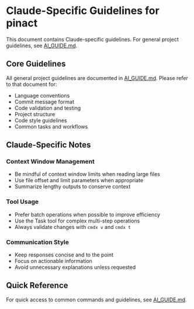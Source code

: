 # Claude-Specific Guidelines for pinact

This document contains Claude-specific guidelines. For general project guidelines, see [AI_GUIDE.md](AI_GUIDE.md).

## Core Guidelines

All general project guidelines are documented in [AI_GUIDE.md](AI_GUIDE.md). Please refer to that document for:
- Language conventions
- Commit message format
- Code validation and testing
- Project structure
- Code style guidelines
- Common tasks and workflows

## Claude-Specific Notes

### Context Window Management

- Be mindful of context window limits when reading large files
- Use file offset and limit parameters when appropriate
- Summarize lengthy outputs to conserve context

### Tool Usage

- Prefer batch operations when possible to improve efficiency
- Use the Task tool for complex multi-step operations
- Always validate changes with `cmdx v` and `cmdx t`

### Communication Style

- Keep responses concise and to the point
- Focus on actionable information
- Avoid unnecessary explanations unless requested

## Quick Reference

For quick access to common commands and guidelines, see [AI_GUIDE.md](AI_GUIDE.md#important-commands).